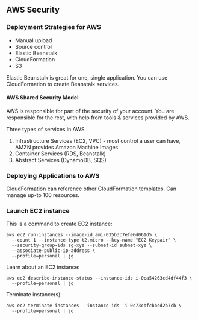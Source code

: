 ## AWS Security

### Deployment Strategies for AWS

* Manual upload
* Source control
* Elastic Beanstalk
* CloudFormation
* S3

Elastic Beanstalk is great for one, single application.
You can use CloudFormation to create Beanstalk services.

#### AWS Shared Security Model

AWS is responsible for part of the security of your account.
You are responsible for the rest, with help from tools & services provided by AWS.

Three types of services in AWS
1. Infrastructure Services (EC2, VPC) - most control a user can have, AMZN provides Amazon Machine Images
2. Container Services (RDS, Beanstalk)
3. Abstract Services (DynamoDB, SQS)

### Deploying Applications to AWS

CloudFormation can reference other CloudFormation templates.
Can manage up-to 100 resources.

### Launch EC2 instance

This is a command to create EC2 instance:

```
aws ec2 run-instances --image-id ami-035b3c7efe6d061d5 \
  --count 1 --instance-type t2.micro --key-name "EC2 Keypair" \
  --security-group-ids sg-xyz --subnet-id subnet-xyz \
  --associate-public-ip-address \
  --profile=personal | jq
```

Learn about an EC2 instance:

```
aws ec2 describe-instance-status --instance-ids i-0ca54263cd4df44f3 \
  --profile=personal | jq
```

Terminate instance(s):

```
aws ec2 terminate-instances --instance-ids  i-0c73cbfcbbed2b7cb \
  --profile=personal | jq
```
